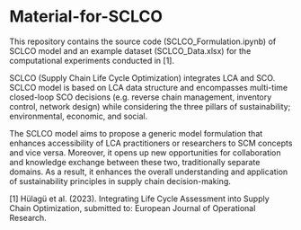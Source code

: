 # Material-for-SCLCO

This repository contains the source code (SCLCO_Formulation.ipynb) of SCLCO model and an example dataset (SCLCO_Data.xlsx) for the computational experiments conducted in [1].  

SCLCO (Supply Chain Life Cycle Optimization) integrates LCA and SCO. SCLCO model is based on LCA data structure and encompasses multi-time closed-loop SCO decisions (e.g. reverse chain management, inventory control, network design) while considering the three pillars of sustainability; environmental, economic, and social.

The SCLCO model aims to propose a generic model formulation that enhances accessibility of LCA practitioners or researchers to SCM concepts and vice versa. Moreover, it opens up new opportunities for collaboration and knowledge exchange between these two, traditionally separate domains. As a result, it enhances the overall understanding and application of sustainability principles in supply chain decision-making.


[1] Hülagü et al. (2023). Integrating Life Cycle Assessment into Supply Chain Optimization, submitted to: European Journal of Operational Research. 
